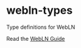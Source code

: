 # webln-types

Type definitions for WebLN

Read the [WebLN Guide](https://www.webln.guide/introduction/readme)
